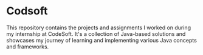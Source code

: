 # Codsoft
This repository contains the projects and assignments I worked on during my internship at CodeSoft. It's a collection of Java-based solutions and showcases my journey of learning and implementing various Java concepts and frameworks.
